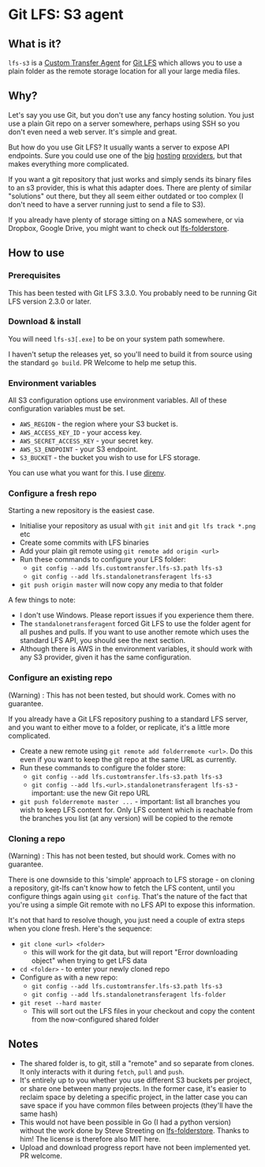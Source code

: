# Git LFS: S3 agent

## What is it?

`lfs-s3` is a [Custom Transfer
Agent](https://github.com/git-lfs/git-lfs/blob/master/docs/custom-transfers.md)
for [Git LFS](https://git-lfs.github.com/) which allows you to use a plain
folder as the remote storage location for all your large media files.

## Why?

Let's say you use Git, but you don't use any fancy hosting solution. You just
use a plain Git repo on a server somewhere, perhaps using SSH so you don't even
need a web server. It's simple and great.

But how do you use Git LFS? It usually wants a server to expose API endpoints.
Sure you could use one of the [big](https://bitbucket.org) [hosting](https://github.com)
[providers](https://gitlab.com), but that makes everything more complicated.

If you want a git repository that just works and simply sends its
binary files to an s3 provider, this is what this adapter does.
There are plenty of similar "solutions" out there, but they all seem
either outdated or too complex (I don't need to have a server running
just to send a file to S3).

If you already have plenty of storage sitting on a NAS somewhere, or via
Dropbox, Google Drive, you might want to check out
[lfs-folderstore](https://github.com/sinbad/lfs-folderstore).


## How to use

### Prerequisites

This has been tested with Git LFS 3.3.0. You probably need to be
running Git LFS version 2.3.0 or later.

### Download &amp; install

You will need `lfs-s3[.exe]` to be on your system path somewhere.

I haven't setup the releases yet, so you'll need to build it from
source using the standard `go build`. PR Welcome to help me setup
this.

### Environment variables

All S3 configuration options use environment variables. All of these
configuration variables must be set.

* `AWS_REGION` - the region where your S3 bucket is.
* `AWS_ACCESS_KEY_ID` - your access key.
* `AWS_SECRET_ACCESS_KEY` - your secret key.
* `AWS_S3_ENDPOINT` - your S3 endpoint.
* `S3_BUCKET` - the bucket you wish to use for LFS storage.

You can use what you want for this. I use [direnv](https://github.com/direnv/direnv).

### Configure a fresh repo

Starting a new repository is the easiest case.

* Initialise your repository as usual with `git init` and `git lfs track *.png` etc
* Create some commits with LFS binaries
* Add your plain git remote using `git remote add origin <url>`
* Run these commands to configure your LFS folder:
  * `git config --add lfs.customtransfer.lfs-s3.path lfs-s3`
  * `git config --add lfs.standalonetransferagent lfs-s3`
* `git push origin master` will now copy any media to that folder

A few things to note:

* I don't use Windows. Please report issues if you experience them there.
* The `standalonetransferagent` forced Git LFS to use the folder agent for all
  pushes and pulls. If you want to use another remote which uses the standard
  LFS API, you should see the next section.
* Although there is AWS in the environment variables, it should work
  with any S3 provider, given it has the same configuration.

### Configure an existing repo

(Warning) : This has not been tested, but should work. Comes with no guarantee.

If you already have a Git LFS repository pushing to a standard LFS server, and
you want to either move to a folder, or replicate, it's a little more complicated.

* Create a new remote using `git remote add folderremote <url>`. Do this even if you want to keep the git repo at the same URL as currently.
* Run these commands to configure the folder store:
  * `git config --add lfs.customtransfer.lfs-s3.path lfs-s3`
  * `git config --add lfs.<url>.standalonetransferagent lfs-s3` - important: use the new Git repo URL
* `git push folderremote master ...` - important: list all branches you wish to keep LFS content for. Only LFS content which is reachable from the branches you list (at any version) will be copied to the remote

### Cloning a repo

(Warning) : This has not been tested, but should work. Comes with no guarantee.

There is one downside to this 'simple' approach to LFS storage - on cloning a
repository, git-lfs can't know how to fetch the LFS content, until you configure
things again using `git config`. That's the nature of the fact that you're using
a simple Git remote with no LFS API to expose this information.

It's not that hard to resolve though, you just need a couple of extra steps
when you clone fresh. Here's the sequence:

* `git clone <url> <folder>`
    * this will work for the git data, but will report "Error downloading object" when trying to get LFS data
* `cd <folder>` - to enter your newly cloned repo
* Configure as with a new repo:
  * `git config --add lfs.customtransfer.lfs-s3.path lfs-s3`
  * `git config --add lfs.standalonetransferagent lfs-folder`
* `git reset --hard master`
  * This will sort out the LFS files in your checkout and copy the content from the now-configured shared folder

## Notes

* The shared folder is, to git, still a "remote" and so separate from clones. It
  only interacts with it during `fetch`, `pull` and `push`.
* It's entirely up to you whether you use different S3 buckets per project, or
  share one between many projects. In the former case, it's easier to reclaim
  space by deleting a specific project, in the latter case you can save space if
  you have common files between projects (they'll have the same hash)
* This would not have been possible in Go (I had a python version)
  without the work done by Steve Streeting on
  [lfs-folderstore](https://github.com/sinbad/lfs-folderstore). Thanks
  to him! The license is therefore also MIT here.
* Upload and download progress report have not been implemented yet. PR welcome.
